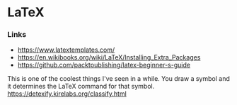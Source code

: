 # LaTeX

### Links

* https://www.latextemplates.com/
* https://en.wikibooks.org/wiki/LaTeX/Installing_Extra_Packages
* https://github.com/packtpublishing/latex-beginner-s-guide

This is one of the coolest things I've seen in a while. You draw a symbol and it determines the LaTeX command for that symbol.
https://detexify.kirelabs.org/classify.html